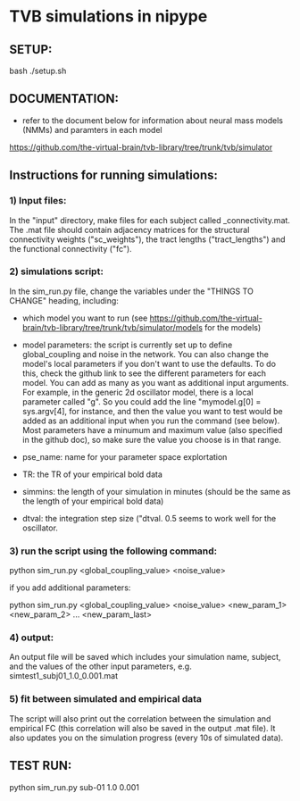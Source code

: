 # TVB simulations in nipype

## SETUP:

bash ./setup.sh


## DOCUMENTATION:

* refer to the document below for information about neural mass models (NMMs) and paramters in each model

https://github.com/the-virtual-brain/tvb-library/tree/trunk/tvb/simulator

## Instructions for running simulations:


### 1) Input files:

In the "input" directory, make files for each subject called <subjectid>_connectivity.mat. 
The .mat file should contain adjacency matrices for the structural connectivity weights ("sc_weights"), the tract lengths ("tract_lengths") and the functional connectivity ("fc").

### 2) simulations script:

In the sim_run.py file, change the variables under the "THINGS TO CHANGE" heading, including:

* which model you want to run (see https://github.com/the-virtual-brain/tvb-library/tree/trunk/tvb/simulator/models for the models)

* model parameters: the script is currently set up to define global_coupling and noise in the network. You can also change the model's local parameters if you don't want to use the defaults. To do this, check the github link to see the different parameters for each model. You can add as many as you want as additional input arguments. For example, in the generic 2d oscillator model, there is a local parameter called "g". So you could add the line "mymodel.g[0] = sys.argv[4], for instance, and then the value you want to test would be added as an additional input when you run the command (see below). Most parameters have a minumum and maximum value (also specified in the github doc), so make sure the value you choose is in that range.

* pse_name: name for your parameter space explortation

* TR: the TR of your empirical bold data

* simmins: the length of your simulation in minutes (should be the same as the length of your empirical bold data)

* dtval: the integration step size ("dtval. 0.5 seems to work well for the oscillator. 

### 3) run the script using the following command: 

python sim_run.py <subject> <global_coupling_value> <noise_value>

if you add additional parameters:

python sim_run.py <subject> <global_coupling_value> <noise_value> <new_param_1> <new_param_2> ... <new_param_last>

### 4) output: 

An output file will be saved which includes your simulation name, subject, and the values of the other input parameters, e.g. simtest1_subj01_1.0_0.001.mat

### 5) fit between simulated and empirical data

The script will also print out the correlation between the simulation and empirical FC (this correlation will also be saved in the output .mat file). It also updates you on the simulation progress (every 10s of simulated data).



## TEST RUN:
python sim_run.py sub-01 1.0 0.001






